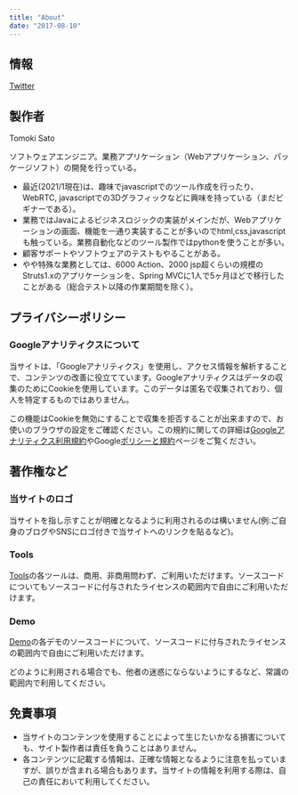 ```yaml
---
title: "About"
date: "2017-08-10"
---
```


## 情報
[Twitter](https://twitter.com/programming_vch)


## 製作者

Tomoki Sato

ソフトウェアエンジニア。業務アプリケーション（Webアプリケーション、パッケージソフト）の開発を行っている。
- 最近(2021/1現在)は、趣味でjavascriptでのツール作成を行ったり、WebRTC, javascriptでの3Dグラフィックなどに興味を持っている（まだビギナーである）。
- 業務ではJavaによるビジネスロジックの実装がメインだが、Webアプリケーションの画面、機能を一通り実装することが多いのでhtml,css,javascriptも触っている。業務自動化などのツール製作ではpythonを使うことが多い。
- 顧客サポートやソフトウェアのテストもやることがある。
- やや特殊な業務としては、6000 Action、2000 jsp超くらいの規模のStruts1.xのアプリケーションを、Spring MVCに1人で5ヶ月ほどで移行したことがある（総合テスト以降の作業期間を除く）。



## プライバシーポリシー

### Googleアナリティクスについて

当サイトは、「Googleアナリティクス」を使用し、アクセス情報を解析することで、コンテンツの改善に役立てています。Googleアナリティクスはデータの収集のためにCookieを使用しています。このデータは匿名で収集されており、個人を特定するものではありません。

この機能はCookieを無効にすることで収集を拒否することが出来ますので、お使いのブラウザの設定をご確認ください。この規約に関しての詳細は[Googleアナリティクス利用規約](https://marketingplatform.google.com/about/analytics/terms/jp/)やGoogle[ポリシーと規約](https://policies.google.com/technologies/ads?hl=ja)ページをご覧ください。


## 著作権など

### 当サイトのロゴ
当サイトを指し示すことが明確となるように利用されるのは構いません(例:ご自身のブログやSNSにロゴ付きで当サイトへのリンクを貼るなど)。

### Tools
[Tools](/tools/)の各ツールは、商用、非商用問わず、ご利用いただけます。ソースコードについてもソースコードに付与されたライセンスの範囲内で自由にご利用いただけます。

### Demo
[Demo](/demo/)の各デモのソースコードについて、ソースコードに付与されたライセンスの範囲内で自由にご利用いただけます。


どのように利用される場合でも、他者の迷惑にならないようにするなど、常識の範囲内で利用してください。


## 免責事項
- 当サイトのコンテンツを使用することによって生じたいかなる損害についても、サイト製作者は責任を負うことはありません。
- 各コンテンツに記載する情報は、正確な情報となるように注意を払っていますが、誤りが含まれる場合もあります。当サイトの情報を利用する際は、自己の責任において利用してください。